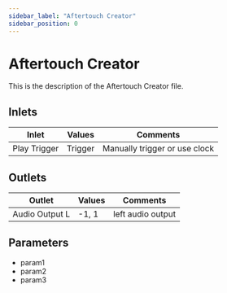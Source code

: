 ```yaml
---
sidebar_label: "Aftertouch Creator"
sidebar_position: 0
---
```


# Aftertouch Creator

This is the description of the Aftertouch Creator file.

## Inlets

| Inlet | Values | Comments |  
| --- | --- | --- |
| Play Trigger | Trigger | Manually trigger or use clock |

## Outlets

| Outlet | Values | Comments |  
| --- | --- | --- |
| Audio Output L | -1, 1 | left audio output |

## Parameters

- param1
- param2
- param3